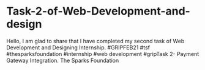 # Task-2-of-Web-Development-and-design
Hello,  I am glad to share that I have completed my second task of Web Development and Designing Internship.  #GRIPFEB21​  #tsf​ #thesparksfoundation​ #internship​ #web​ development #grip​Task 2- Payment Gateway Integration.  The​ Sparks Foundation  
